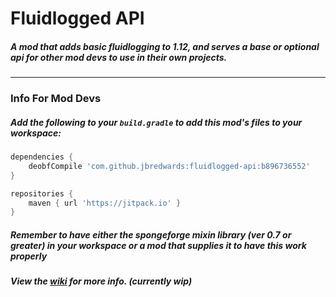 # Fluidlogged API

##### A mod that adds basic fluidlogging to 1.12, and serves a base or optional api for other mod devs to use in their own projects.

---

### Info For Mod Devs

##### Add the following to your `build.gradle` to add this mod's files to your workspace:

```groovy
dependencies {
    deobfCompile 'com.github.jbredwards:fluidlogged-api:b896736552'
}

repositories {
    maven { url 'https://jitpack.io' }
}
```

##### Remember to have either the spongeforge mixin library (ver 0.7 or greater) in your workspace or a mod that supplies it to have this work properly

##### View the [wiki](https://github.com/jbredwards/Fluidlogged-API/wiki) for more info. (currently wip)
